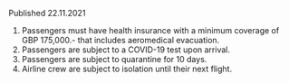 Published 22.11.2021
1. Passengers must have health insurance with a minimum coverage of GBP 175,000.- that includes aeromedical evacuation.
2. Passengers are subject to a COVID-19 test upon arrival.
3. Passengers are subject to quarantine for 10 days.
4. Airline crew are subject to isolation until their next flight.